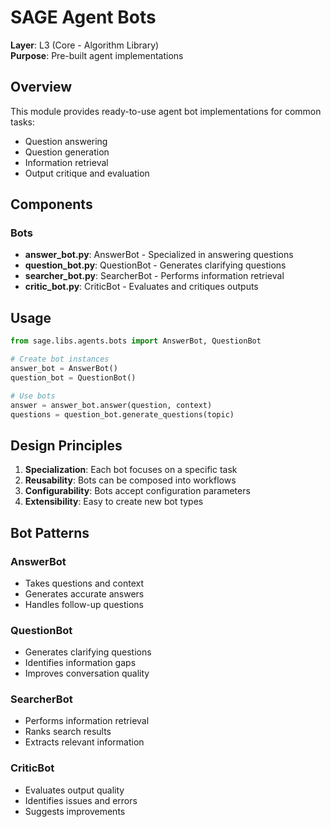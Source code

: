# SAGE Agent Bots

**Layer**: L3 (Core - Algorithm Library)\
**Purpose**: Pre-built agent implementations

## Overview

This module provides ready-to-use agent bot implementations for common tasks:

- Question answering
- Question generation
- Information retrieval
- Output critique and evaluation

## Components

### Bots

- **answer_bot.py**: AnswerBot - Specialized in answering questions
- **question_bot.py**: QuestionBot - Generates clarifying questions
- **searcher_bot.py**: SearcherBot - Performs information retrieval
- **critic_bot.py**: CriticBot - Evaluates and critiques outputs

## Usage

```python
from sage.libs.agents.bots import AnswerBot, QuestionBot

# Create bot instances
answer_bot = AnswerBot()
question_bot = QuestionBot()

# Use bots
answer = answer_bot.answer(question, context)
questions = question_bot.generate_questions(topic)
```

## Design Principles

1. **Specialization**: Each bot focuses on a specific task
1. **Reusability**: Bots can be composed into workflows
1. **Configurability**: Bots accept configuration parameters
1. **Extensibility**: Easy to create new bot types

## Bot Patterns

### AnswerBot

- Takes questions and context
- Generates accurate answers
- Handles follow-up questions

### QuestionBot

- Generates clarifying questions
- Identifies information gaps
- Improves conversation quality

### SearcherBot

- Performs information retrieval
- Ranks search results
- Extracts relevant information

### CriticBot

- Evaluates output quality
- Identifies issues and errors
- Suggests improvements
